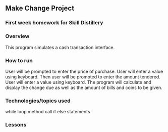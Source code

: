 ## Make Change Project

### First week homework for Skill Distillery

### Overview

This program simulates a cash transaction interface.

### How to run

User will be prompted to enter the price of purchase. User will enter a value
using keyboard. Then user will be prompted to enter the amount tendered.
User will enter a value using keyboard. The program will calculate and display
the change due as well as the amount of bills and coins to be given.

### Technologies/topics used
while loop
method call
if else statements

### Lessons
